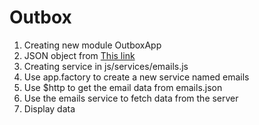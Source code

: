 # Outbox
1. Creating new module OutboxApp
2. JSON object from [This link](https://s3.amazonaws.com/codecademy-content/courses/ltp4/emails-api/emails.json)
3. Creating service in js/services/emails.js
4. Use app.factory to create a new service named emails
5. Use $http to get the email data from emails.json
6. Use the emails service to fetch data from the server
7. Display data